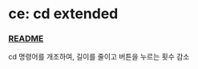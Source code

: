# ce: cd extended
### [README](https://github.com/furthermares/KPU-UNIX-T3/blob/main/%EC%9C%A0%EA%B8%B0-3%EC%B0%A8%EA%B3%BC%EC%A0%9C-%EC%A0%84%EC%83%81%EB%AF%BC.pptx)

cd 명령어를 개조하여, 길이를 줄이고 버튼을 누르는 횟수 감소
